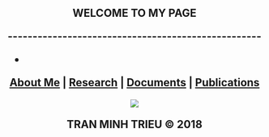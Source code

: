 <p align="center">
    <h2 align="center">WELCOME TO MY PAGE

<p align="center"> ---------------------------------------------------</p>

*

<p align="center">
    <b><a href="https://tmtvaa.github.io/about.html">About Me</a></b>
    |
    <b><a href="https://tmtvaa.github.io/research.html">Research</a></b>
    |
    <b><a href="https://tmtvaa.github.io/documents.html">Documents</a></b>
    |
    <b><a href="https://tmtvaa.github.io/publications.html">Publications</a></b>
</p>

<p align="center">
    <img src="https://scontent-icn1-1.xx.fbcdn.net/v/t1.0-9/22555170_857829507709418_3912111796052375682_n.jpg?_nc_cat=111&oh=c52de7f73e384060b9a53f92533cf923&oe=5C4E649A" />
</p>
TRAN MINH TRIEU © 2018
